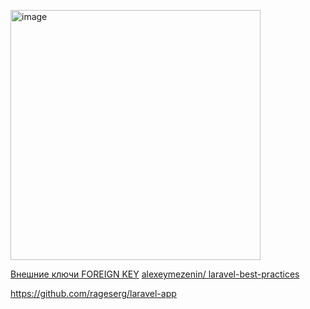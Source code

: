 <p><a href="https://laravel.com" target="_blank"><img src="https://raw.githubusercontent.com/laravel/art/master/logo-lockup/5%20SVG/2%20CMYK/1%20Full%20Color/laravel-logolockup-cmyk-red.svg" width="400" alt="image"></a></p>



[Внешние ключи FOREIGN KEY](https://metanit.com/sql/mysql/2.5.php)
[alexeymezenin/ laravel-best-practices](https://github.com/alexeymezenin/laravel-best-practices/blob/master/russian.md)

https://github.com/rageserg/laravel-app
